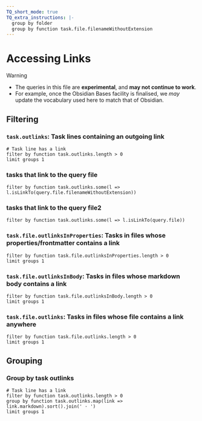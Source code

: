 ```yaml
---
TQ_short_mode: true
TQ_extra_instructions: |-
  group by folder
  group by function task.file.filenameWithoutExtension
---
```


# Accessing Links

> [!Warning]
>
> - The queries in this file are **experimental**, and **may not continue to work**.
> - For example, once the Obsidian Bases facility is finalised, we *may* update the vocabulary used here to match that of Obsidian.

## Filtering

### `task.outlinks`: Task lines containing an outgoing link

```tasksx
# Task line has a link
filter by function task.outlinks.length > 0
limit groups 1
```

### tasks that link to the query file

```tasks
filter by function task.outlinks.some(l => l.isLinkTo(query.file.filenameWithoutExtension))
```

### tasks that link to the query file2

```tasks
filter by function task.outlinks.some(l => l.isLinkTo(query.file))
```

### `task.file.outlinksInProperties`: Tasks in files whose properties/frontmatter contains a link

```tasksx
filter by function task.file.outlinksInProperties.length > 0
limit groups 1
```

### `task.file.outlinksInBody`: Tasks in files whose markdown body contains a link

```tasksx
filter by function task.file.outlinksInBody.length > 0
limit groups 1
```

### `task.file.outlinks`: Tasks in files whose file contains a link anywhere

```tasksx
filter by function task.file.outlinks.length > 0
limit groups 1
```

## Grouping

### Group by task outlinks

```tasksx
# Task line has a link
filter by function task.outlinks.length > 0
group by function task.outlinks.map(link => link.markdown).sort().join(' · ')
limit groups 1
```
